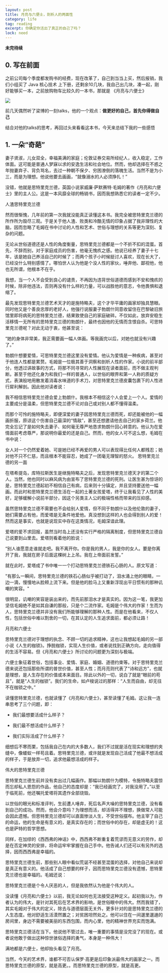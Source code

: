 ```yaml
---
layout: post
title: 月亮与六便士，剖析人的两面性
category: life
tag: reading
excerpt: 你确定你活出了真正的自己了吗？
lock: need
---
```


**未完待续**

## 0. 写在前面

之前公司每个季度都发购书的经费，现在改革了，自己到当当上买，然后报销，我们小组买了 Java 核心技术 上下册，还剩余10几块，我自己出几块，凑一起，刚好能够买一本，之前放购物车比较久的一本书，那就是 《月亮与六便士》

![](/assets/images/2020/life/moon-6p.jpg)

前几天偶然听了梁博的一刻talks，他的一个观点：**做更好的自己，首先你得做自己**

结合对他的talks的思考，再回过头来看看这本书，今天来总结下我的一些感悟

## 1. 一朵“奇葩”

妻子贤淑，儿女双全，幸福美满的家庭；伦敦证券交易所经纪人，收入稳定，工作体面。这可能是普通人梦寐以求的安逸生活和社会地位。然而，他却选择在不惑之年抛妻弃子、背负骂名，去过一种朝不保夕、穷困潦倒的落魄生活。当然不是为小三，而是为理想。他说他要去画画，“就像溺水的人必须挣扎！”

没错，他就是思特里克兰德，英国小说家威廉·萨默赛特·毛姆的著作《月亮和六便士》里的主人公。这是一本风靡全球的畅销书，因而我想熟悉它的读者一定不少。

人渣思特里克兰德

然而很惭愧，几年前的第一次我就没能真正读懂这本书。我完全被思特里克兰德的所作所为毁尽三观。于是关于他人渣、败类和冷酷无情的印象占据了我非理性的大脑，因而忽略了毛姆在书中讨论的人性和艺术、世俗与理想的关系等更为深刻、复杂的问题。

无论从世俗道德还是人性的角度衡量，思特里克兰德都是一个不折不扣的混蛋。首先，不辞而别，对于家庭成员的伤害，他毫无愧疚之感。他说已经养了妻子十七年，该是她自己养活自己的时候了；而两个孩子小时候挺讨人喜欢，现在长大了，已经没什么特别感情了。哪怕世人认为他是个没人性的家伙，唾弃他、鄙视他，他也无所谓，他根本不在乎。

我想，当一个人不会受到良心的谴责，不再因为违背世俗道德而感到不安和愧疚的时候，除非他违法，否则再没有什么样的力量，可以战胜他的意志，令他畏惧和退缩了。

最先发现思特里克兰德艺术天才的是施特略夫，这个才华平庸的画家却独具慧眼。同时他又是个善良忠厚的老好人，他强行说服妻子勃朗什同意收留住在巴黎破旧旅馆里即将病死的思特里克兰德，结果致使自己的家庭破碎。不仅如此，放弃安稳生活移情一无所有的思特里克兰德的勃朗什，最终也因他的无情而含恨自杀。可思特里克兰德呢？对此无动于衷，他甚至说：

“她的身体非常美，我正需要画一幅人体画。等我画完以后，对她也就没有兴趣了。”

勃朗什想要爱情，可思特里克兰德这里没有爱情。他认为爱情是一种疾病，甚至对于他连人性都是累赘。毛姆是一位极其善于洞察和剖析人性的作家。小说的前半部分，他透过讲故事的方式，将那不同寻常的人性展现在读者面前，而不做主观判断。甚至于他还化身为和我们一样的普通人，以世俗的眼界和第一人称的质疑方式，表演般地用散发着消毒水味道的手术刀，对思特里克兰德皮囊包裹下的人性进行犀利解剖。因此他对读者说：

我不相信思特里克兰德会爱上勃朗什。我根本不相信这个人会爱上一个人。爱情的主要成分是温柔，但思特里克兰德不论对自己或对别人都不懂得温柔。

而那个可怜的施特略夫，即便深爱的妻子因思特里克兰德而死，却还能被他的一幅画折服，原谅这个伤害自己最深的“情敌”，甚至还想邀请他去自己的家乡荷兰。他完全忘记了是如何失去妻子、如何毫无尊严地恳求勃朗什回心转意的。他认为在爱情面前考虑尊严，那说明你最爱的还是自己。然而，他的女人可不这么想，毛姆在书中说：

女人对一个仍然爱着她、可是她已经不再爱的男人可以表现得比任何人都残忍；她对他不只不仁慈，而且根本不能容忍，她成了一团毫无理智的怒火。
思特里克兰德的另一面

在塔希提岛，库特拉斯医生是继施特略夫之后，发现思特里克兰德天才的第二个人。当然，他也同时以麻风病为由宣布了思特里克兰德的死刑。让医生甚为惊讶的是，思特里克兰德起初不相信自己有病，后来则十分镇定，并且坚持要送他一幅画。而此时和思特里克兰德生活在一起的土著女孩爱塔，终于让我看见了人性的美好，足够缓解小说前半部分，因这个另类主人公的极端性格而带来的压抑感。

虽然思特里克兰德不需要也不会给别人爱情，但不同于勃朗什以及他伦敦的妻子，她们需要占有他，而爱塔是无条件地爱他。真没想到这样的人也会得到别人的爱！然而这是事实，也就是说现实中存在这类情况，毛姆深谙此理。

爱塔的爱不求回报，虽然当时岛上还没有实行严格的隔离制度，但思特里克兰德自己说要到山里去。爱塔则看着他的脸说：

“别人谁愿意走谁就走吧。我不离开你。你是我的男人，我是你的女人。要是你离开了我，我就在房子后面这棵树上上吊。我在上帝面前发誓。”


就在此时，爱塔成了书中唯一一个打动思特里克兰德铁石心肠的人。原文写道：

"有那么一瞬间，思特里克兰德的铁石心肠似乎被打动了，泪水涌上他的眼睛，一边一滴，慢慢地从脸颊上流下来。但是他的脸马上又重新浮现出平日惯有的那种讥嘲的笑容。"

很明显，讥嘲的笑容是装出来的，而先前那泪水才是真实的。因为这一笔，我更加坚信毛姆绝不是如其自谦的那般，只是个二流作家。毛姆是个伟大的作家！生而为人，思特里克兰德并非没有我们所能够理解的那种人性。而是在他看来，不仅人性，包括世俗中难以割舍的一切，在其认定的人生追求面前，都必须让路！

月亮和六便士

思特里克兰德对于理想的执念、不顾一切的追求精神，这也让我想起毛姆的另一部小说《人生的枷锁》。挣脱枷锁，实现人生价值，或者说找到正确方向，走向值得的生活不容易。但《月亮和六便士》所讨论的问题更为深刻与极端。

六便士象征着世俗，包括事业、爱情、家庭、婚姻、道德约束等。对于思特里克兰德来说还包括那些所谓的普世价值，甚至人性；而月亮则代表了“诗和远方”，也就是理想，是人生存在的价值或本来面目。除此以外的一切，说白了就是“眼前的苟且”，就是“人生的枷锁”。我们的生命，如卢梭说过的那样：“人生而自由，却无往不在枷锁之中。”

读懂思特里克兰德，也就读懂了《月亮和六便士》，甚至读懂了毛姆。这让我一连串思考了三个问题，即：

- 我们最想要活成什么样子？

- 我们最不想活成什么样子？

- 我们实际活成了什么样子？

细想后不寒而栗，包括我自己在内的大多数人，我们不过就是活在现实和理想的夹缝中，像蝼蚁一样苟且着。思特里克兰德，或许就是发现自己活成了他最不想活成的样子，于是放弃一切，追求他最想活成的样子。

伟大的思特里克兰德

思特里克兰德生前并没有卖出过几幅画作。那幅以勃朗什为模特，令施特略夫震惊而忘却私人恩怨的作品，他自己的态度却是：“我已经画完了，对我没用了。”以至于临死前，他还嘱托爱塔将其遗作全部烧毁。

以世俗的眼光和标准评判，生前遭人唾弃，死后名声大噪的思特里克兰德，没有看到自己的成功。然而，他会介意吗？为理想而活，却活得并不理想，换做常人可能会因此遗憾。但思特里克兰德却可以直面惨淡人生，不受世俗摆布。他主宰了自己的命运，他的生命是有意义的，是真实存在的；而世俗中的存在，却是虚无的！这也是萨特的哲学思想。

同样，在加缪的《西西弗的神话》中，西西弗不断重复着荒谬而无意义的劳作，却是在否定神灵的安排，将命运牢牢掌握在自己手中。他告诫人们还可以有另外的选择，因而西西弗是幸福的。

思特里克兰德生前，那些别人眼中看似荒诞不经甚至混蛋的选择，对他自己来说却是真正有意义的。他活成了自己想要的样子，因而思特里克兰德没有遗憾，思特里克兰德也是幸福的。毛姆还说：

思特里克兰德是个令人厌恶的人，但是我依然认为他是个伟大的人。

没读懂《月亮和六便士》以前，我无论如何也无法接受这种定义。起初我以为，作者认为的伟大，是针对其死后在艺术界的影响，是世俗眼中的伟大。然而我错了，其实毛姆对于伟大的定义，除去与道德层面无关外，更多针对的是思特里克兰德的人生态度。他对舒适生活漠然置之；对贫困坦然处之。他可以住在一间邋里邋遢的房间里，身边不需要被美丽的东西包围，而内心里，他的精神世界充实而饱满。

思特里克兰德活在当下。他说他不管过去，唯一重要的事情是没完没了的现在。或者说他敢于做出这种惊世骇俗选择的勇气，本身是一种伟大！

满地都是六便士，他却抬头看见了月亮。

当然，今天的艺术界，谁都不可否认保罗·高更是后印象派最伟大的画家之一。而思特里克兰德的原型，就是高更。。而思特里克兰德的原型，就是高更。

